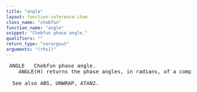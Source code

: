 ```yaml
---
title: "angle"
layout: function-reference-item
class_name: "chebfun"
function_name: "angle"
snippet: "Chebfun phase angle."
qualifiers: ""
return_type: "varargout"
arguments: "(rhs1)"
---
```


<pre class="help-text"> ANGLE   Chebfun phase angle.
    ANGLE(H) returns the phase angles, in radians, of a complex-valued CHEBFUN.
 
  See also ABS, UNWRAP, ATAN2.
</pre>